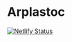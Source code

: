 # Arplastoc

[![Netlify Status](https://api.netlify.com/api/v1/badges/e6435097-3b66-44f4-adc4-962dc8650423/deploy-status)](https://app.netlify.com/sites/arplastoc/deploys)